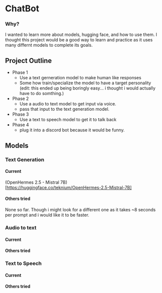# ChatBot
### Why?
I wanted to learn more about models, hugging face, and how to use them. I thought this project would be a good way to learn and practice as it uses many differnt models to complete its goals.

## Project Outline
 - Phase 1
    - Use a text gerneration model to make human like responses
    - Some how train/specialize the model to have a target personality (edit: this ended up being boringly easy... i thought i would actually have to do somthing.)
 - Phase 2
    - Use a audio to text model to get input via voice.
    - pass that input to the text generation model.
 - Phase 3
    - Use a text to speech model to get it to talk back
 - Phase 4
    - plug it into a discord bot because it would be funny. 

## Models
### Text Generation
#### Current
(OpenHermes 2.5 - Mistral 7B)[https://huggingface.co/teknium/OpenHermes-2.5-Mistral-7B]
#### Others tried
None so far. Though i might look for a different one as it takes ~8 seconds per prompt and i would like it to be faster. 
### Audio to text
#### Current
#### Others tried
### Text to Speech
#### Current
#### Others tried